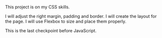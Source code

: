 This project is on my CSS skills. 

I will adjust the right margin, padding and border. I will create the layout for the page. I will use Flexbox to size and place them properly. 

This is the last checkpoint before JavaScript. 